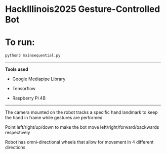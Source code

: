 # HackIllinois2025 Gesture-Controlled Bot

# To run:

``
python3 mainsequential.py
``

---

**Tools used**

- Google Mediapipe Library

- Tensorflow

- Raspberry Pi 4B

***

The camera mounted on the robot tracks a specific hand landmark to keep the hand in frame while gestures are performed

Point left/right/up/down to make the bot move left/right/forward/backwards respectively

Robot has omni-directional wheels that allow for movement in 4 different directions

